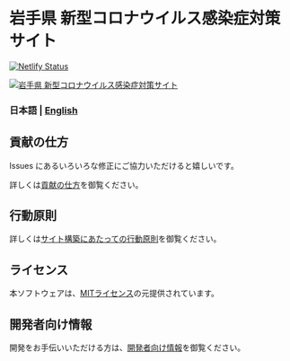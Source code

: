 # 岩手県 新型コロナウイルス感染症対策サイト

[![Netlify Status](https://api.netlify.com/api/v1/badges/7374821d-e39b-4e39-97d5-76ed68318b9c/deploy-status)](https://app.netlify.com/sites/covid19-iwate/deploys)

[![岩手県 新型コロナウイルス感染症対策サイト](https://iwate.stopcovid19.jp/ogp.png)](https://iwate.stopcovid19.jp/)

### 日本語 | [English](./docs/en/README.md)

## 貢献の仕方
Issues にあるいろいろな修正にご協力いただけると嬉しいです。

詳しくは[貢献の仕方](./CONTRIBUTING.md)を御覧ください。

## 行動原則
詳しくは[サイト構築にあたっての行動原則](./CODE_OF_CONDUCT.md)を御覧ください。

## ライセンス
本ソフトウェアは、[MITライセンス](./LICENSE.txt)の元提供されています。

## 開発者向け情報

開発をお手伝いいただける方は、[開発者向け情報](./FOR_DEVELOPERS.md)を御覧ください。
